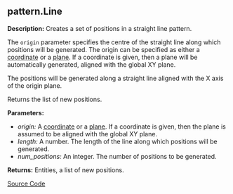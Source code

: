 ## pattern.Line  
  
  
**Description:** Creates a set of positions in a straight line pattern.


The `origin` parameter specifies the centre of the straight line along which positions will be
generated. The origin can be specified as either a <abbr title='A list of three numbers, [x, y, z]'>coordinate</abbr> or a <abbr title='Three lists of three numbers, [origin, x-axis, y-axis]'>plane</abbr>. If a coordinate
is given, then a plane will be automatically generated, aligned with the global XY plane.


The positions will be generated along a straight line aligned with the X axis of the origin
plane.


Returns the list of new positions.

  
  
**Parameters:**  
  * *origin:* A <abbr title='A list of three numbers, [x, y, z]'>coordinate</abbr> or a <abbr title='Three lists of three numbers, [origin, x-axis, y-axis]'>plane</abbr>.
If a coordinate is given, then the plane is assumed to be aligned with the global XY plane.  
  * *length:* A number. The length of the line along which positions will be generated.  
  * *num\_positions:* An integer. The number of positions to be generated.  
  
**Returns:** Entities, a list of new positions.  

[Source Code](https://github.com/design-automation/mobius-sim-funcs/blob/main/src/modules/functions/pattern/Line.ts) 